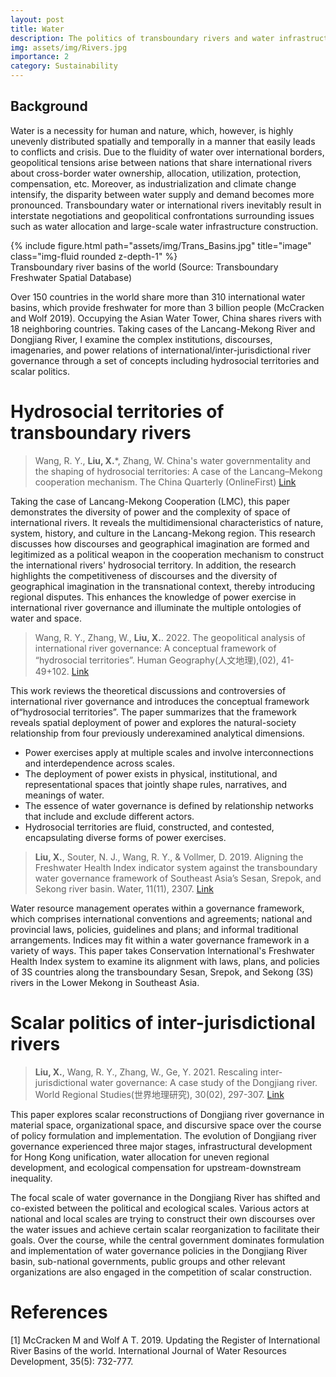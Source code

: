 ```yaml
---
layout: post
title: Water
description: The politics of transboundary rivers and water infrastructure
img: assets/img/Rivers.jpg
importance: 2
category: Sustainability
---
```


## Background
Water is a necessity for human and nature, which, however, is highly unevenly distributed spatially and temporally in a manner that easily leads to conflicts and crisis. Due to the fluidity of water over international borders, geopolitical tensions arise between nations that share international rivers about cross-border water ownership, allocation, utilization, protection, compensation, etc. Moreover, as industrialization and climate change intensify, the disparity between water supply and demand becomes more pronounced. Transboundary water or international rivers inevitably result in interstate negotiations and geopolitical confrontations surrounding issues such as water allocation and large-scale water infrastructure construction.


<div class="row">
    <div class="col-sm mt-3 mt-md-0">
        {% include figure.html path="assets/img/Trans_Basins.jpg" title="image" class="img-fluid rounded z-depth-1" %}
    </div>
</div>
<div class="caption">
    Transboundary river basins of the world (Source: Transboundary Freshwater Spatial Database)
</div>

Over 150 countries in the world share more than 310 international water basins, which provide freshwater for more than 3 billion people (McCracken and Wolf 2019). Occupying the Asian Water Tower, China shares rivers with 18 neighboring countries. Taking cases of the Lancang-Mekong River and Dongjiang River, I examine the complex institutions, discourses, imagenaries, and power relations of international/inter-jurisdictional river governance through a set of concepts including hydrosocial territories and scalar politics.


# Hydrosocial territories of transboundary rivers

> Wang, R. Y., **Liu, X.***, Zhang, W. China's water governmentality and the shaping of hydrosocial territories: A case of the Lancang–Mekong cooperation mechanism. The China Quarterly (OnlineFirst) [Link](https://doi.org/10.1017/S0305741022000820)

Taking the case of Lancang-Mekong Cooperation (LMC), this paper demonstrates the diversity of power and the complexity of space of international rivers. It reveals the multidimensional characteristics of nature, system, history, and culture in the Lancang-Mekong region. This research discusses how discourses and geographical imagination are formed and legitimized as a political weapon in the cooperation mechanism to construct the international rivers' hydrosocial territory. In addition, the research highlights the competitiveness of discourses and the diversity of geographical imagination in the transnational context, thereby introducing regional disputes. This enhances the knowledge of power exercise in international river governance and illuminate the multiple ontologies of water and space.

> Wang, R. Y., Zhang, W., **Liu, X.**. 2022. The geopolitical analysis of international river governance: A conceptual framework of “hydrosocial territories”. Human Geography(人文地理),(02), 41-49+102. [Link](http://www.xml-data.org/RWDL/html/20220206.htm)

This work reviews the theoretical discussions and controversies of international river governance and introduces the conceptual framework of“hydrosocial territories”. The paper summarizes that the framework reveals spatial deployment of power and explores the natural-society relationship from four previously underexamined analytical dimensions. 
* Power exercises apply at multiple scales and involve interconnections and interdependence across scales.
* The deployment of power exists in physical, institutional, and representational spaces that jointly shape rules, narratives, and meanings of water. 
* The essence of water governance is defined by relationship networks that include and exclude different actors. 
* Hydrosocial territories are fluid, constructed, and contested, encapsulating diverse forms of power exercises.

> **Liu, X.**, Souter, N. J., Wang, R. Y., & Vollmer, D. 2019. Aligning the Freshwater Health Index indicator system against the transboundary water governance framework of Southeast Asia’s Sesan, Srepok, and Sekong river basin. Water, 11(11), 2307. [Link](https://www.mdpi.com/2073-4441/11/11/2307)

Water resource management operates within a governance framework, which comprises international conventions and agreements; national and provincial laws, policies, guidelines and plans; and informal traditional arrangements. Indices may fit within a water governance framework in a variety of ways. This paper takes Conservation International's Freshwater Health Index system to examine its alignment with laws, plans, and policies of 3S countries along the transboundary Sesan, Srepok, and Sekong (3S) rivers in the Lower Mekong in Southeast Asia.


# Scalar politics of inter-jurisdictional rivers
> **Liu, X.**, Wang, R. Y., Zhang, W., Ge, Y. 2021. Rescaling inter-jurisdictional water governance: A case study of the Dongjiang river. World Regional Studies(世界地理研究), 30(02), 297-307. [Link](http://sjdlyj.ecnu.edu.cn/CN/abstract/abstract1106.shtml)

This paper explores scalar reconstructions of Dongjiang river governance in material space, organizational space, and discursive space over the course of policy formulation and implementation. The evolution of Dongjiang river governance experienced three major stages, infrastructural development for Hong Kong unification, water allocation for uneven regional development, and ecological compensation for upstream-downstream inequality.

The focal scale of water governance in the Dongjiang River has shifted and co-existed between the political and ecological scales. Various actors at national and local scales are trying to construct their own discourses over the water issues and achieve certain scalar reorganization to facilitate their goals.  Over the course, while the central government dominates formulation and implementation of water governance policies in the Dongjiang River basin, sub-national governments, public groups and other relevant organizations are also engaged in the competition of scalar construction.


# References
[1] McCracken M and Wolf A T. 2019. Updating the Register of International River Basins of the world. International Journal of Water Resources Development, 35(5): 732-777.